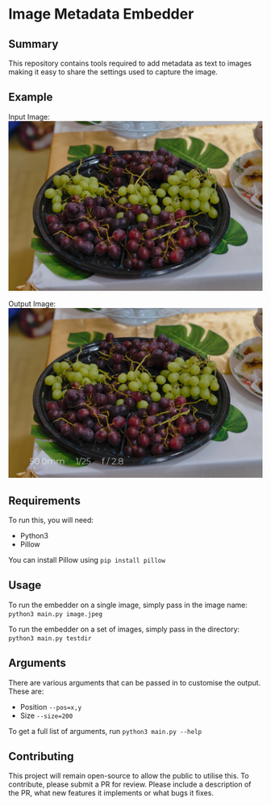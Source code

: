 #  Image Metadata Embedder

## Summary
This repository contains tools required to add metadata as text to images making it easy to share the settings used to capture the image.

## Example
Input Image:
![Base Image](test.jpg "Base Image")

Output Image:
![Result Image](saved.jpg "Result")

## Requirements
To run this, you will need:
- Python3
- Pillow

You can install Pillow using `pip install pillow`

## Usage
To run the embedder on a single image, simply pass in the image name: `python3 main.py image.jpeg`

To run the embedder on a set of images, simply pass in the directory: `python3 main.py testdir`

## Arguments
There are various arguments that can be passed in to customise the output.
These are:
- Position `--pos=x,y`
- Size `--size=200`

To get a full list of arguments, run `python3 main.py --help`

## Contributing
This project will remain open-source to allow the public to utilise this. To contribute, please submit a PR for review. Please include a description of the PR, what new features it implements or what bugs it fixes.